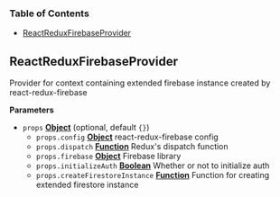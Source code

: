 <!-- Generated by documentation.js. Update this documentation by updating the source code. -->

### Table of Contents

-   [ReactReduxFirebaseProvider](#reactreduxfirebaseprovider)

## ReactReduxFirebaseProvider

Provider for context containing extended firebase instance created
by react-redux-firebase

**Parameters**

-   `props` **[Object](https://developer.mozilla.org/docs/Web/JavaScript/Reference/Global_Objects/Object)**  (optional, default `{}`)
    -   `props.config` **[Object](https://developer.mozilla.org/docs/Web/JavaScript/Reference/Global_Objects/Object)** react-redux-firebase config
    -   `props.dispatch` **[Function](https://developer.mozilla.org/docs/Web/JavaScript/Reference/Statements/function)** Redux's dispatch function
    -   `props.firebase` **[Object](https://developer.mozilla.org/docs/Web/JavaScript/Reference/Global_Objects/Object)** Firebase library
    -   `props.initializeAuth` **[Boolean](https://developer.mozilla.org/docs/Web/JavaScript/Reference/Global_Objects/Boolean)** Whether or not to initialize auth
    -   `props.createFirestoreInstance` **[Function](https://developer.mozilla.org/docs/Web/JavaScript/Reference/Statements/function)** Function for creating
        extended firestore instance
